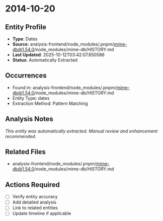 # 2014-10-20

## Entity Profile
- **Type**: Dates
- **Source**: analysis-frontend/node_modules/.pnpm/mime-db@1.54.0/node_modules/mime-db/HISTORY.md
- **Last Updated**: 2025-10-12T03:42:07.850586
- **Status**: Automatically Extracted

## Occurrences
- Found in: analysis-frontend/node_modules/.pnpm/mime-db@1.54.0/node_modules/mime-db/HISTORY.md
- Entity Type: dates
- Extraction Method: Pattern Matching

## Analysis Notes
*This entity was automatically extracted. Manual review and enhancement recommended.*

## Related Files
- analysis-frontend/node_modules/.pnpm/mime-db@1.54.0/node_modules/mime-db/HISTORY.md

## Actions Required
- [ ] Verify entity accuracy
- [ ] Add detailed analysis
- [ ] Link to related entities
- [ ] Update timeline if applicable
